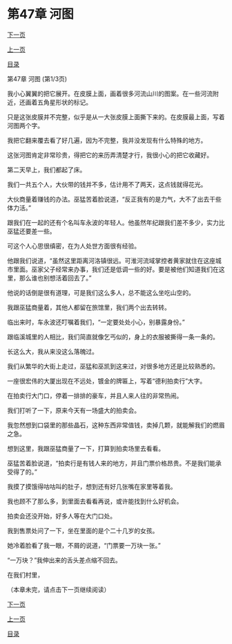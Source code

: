 <h1>第47章    河图</h1>
            <div><p><a href="./139_%E7%AC%AC47%E7%AB%A0_%E6%B2%B3%E5%9B%BE.md">下一页</a></p><p><a href="./137_%E7%AC%AC46%E7%AB%A0_%E8%9C%A1%E4%B8%B8.md">上一页</a></p><p><a href="../">目录</a></p></div>
            <div><p>第47章    河图 (第1/3页)</p><p>我小心翼翼的把它展开。在皮膜上面，画着很多河流山川的图案。在一些河流附近，还画着五角星形状的标记。</p><p>只是这张皮膜并不完整，似乎是从一大张皮膜上面撕下来的。在皮膜最上面，写着河图两个字。</p><p>我把它翻来覆去看了好几遍，因为不完整，我并没发现有什么特殊的地方。</p><p>这张河图肯定非常珍贵，得把它的来历弄清楚才行，我很小心的把它收藏好。</p><p>第二天早上，我们都起了床。</p><p>我们一共五个人，大伙带的钱并不多，估计用不了两天，这点钱就得花光。</p><p>大伙商量着赚钱的办法。巫猛苦着脸说道，“反正我有的是力气，大不了出去干些体力活。”</p><p>跟我们在一起的还有个名叫车永波的年轻人。他虽然年纪跟我们差不多少，实力比巫猛还要差一些。</p><p>可这个人心思很缜密，在为人处世方面很有经验。</p><p>他跟我们说道，“虽然这里距离河洛镇很远。可淮河流域掌控者黄家就住在这座城市里面。巫家父子经常来办事，我们还是低调一些的好。要是被他们知道我们在这里，那么谁也别想活着回去了。”</p><p>他说的话倒是很有道理，可是我们这么多人，总不能这么坐吃山空的。</p><p>我跟巫猛商量着，其他人都留在旅馆里，我们两个出去转转。</p><p>临出来时，车永波还叮嘱着我们，“一定要处处小心，别暴露身份。”</p><p>跟临溪城里的人相比，我们简直就像乞丐似的，身上的衣服被撕得一条一条的。</p><p>长这么大，我从来没这么落魄过。</p><p>我们从繁华的大街上走过，巫猛和巫凯到这来过，对很多地方还是比较熟悉的。</p><p>一座很宏伟的大厦出现在不远处，镀金的牌匾上，写着“德利拍卖行”大字。</p><p>在拍卖行大门口，停着一排排的豪车，并且人来人往的非常热闹。</p><p>我们打听了一下，原来今天有一场盛大的拍卖会。</p><p>我忽然想到口袋里的那些晶石，这种东西非常值钱，卖掉几颗，就能解我们的燃眉之急。</p><p>想到这里，我跟巫猛商量了一下，打算到拍卖场里去看看。</p><p>巫猛苦着脸说道，“拍卖行是有钱人来的地方，并且门票价格昂贵。不是我们能承受得了的。”</p><p>我摸了摸饿得咕咕叫的肚子，想到还有好几张嘴在家里等着我。</p><p>我也顾不了那么多，到里面去看看再说，或许能找到什么好机会。</p><p>拍卖会还没开始，好多人等在大门口处。</p><p>我到售票处问了一下，坐在里面的是个二十几岁的女孩。</p><p>她冷着脸看了我一眼，不屑的说道，“门票要一万块一张。”</p><p>“一万块？”我伸出来的舌头差点缩不回去。</p><p>在我们村里，</p><p>（本章未完，请点击下一页继续阅读）</p></div>
            <div><p><a href="./139_%E7%AC%AC47%E7%AB%A0_%E6%B2%B3%E5%9B%BE.md">下一页</a></p><p><a href="./137_%E7%AC%AC46%E7%AB%A0_%E8%9C%A1%E4%B8%B8.md">上一页</a></p><p><a href="../">目录</a></p></div>